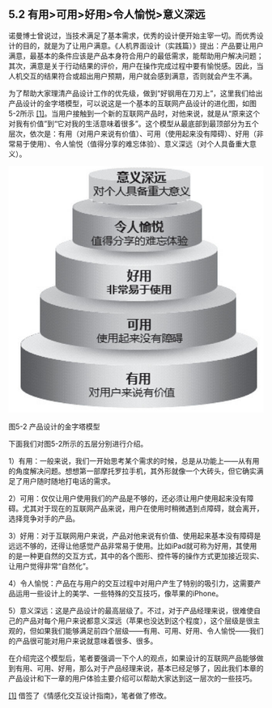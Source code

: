 ## 5.2 有用>可用>好用>令人愉悦>意义深远

诺曼博士曾说过，当技术满足了基本需求，优秀的设计便开始主宰一切。而优秀设计的目的，就是为了让用户满意。《人机界面设计（实践篇）》提出：产品要让用户满意，最基本的条件应该是产品本身符合用户的最低需求，能帮助用户解决问题；其次，满意是关于行动结果的评价，用户在操作完成过程中要有愉悦感。因此，当人机交互的结果符合或超出用户预期，用户就会感到满意，否则就会产生不满。

为了帮助大家理清产品设计工作的优先级，做到“好钢用在刀刃上”，这里我们给出产品设计的金字塔模型，可以说这是一个基本的互联网产品设计的进化图，如图5-2所示 [[1]](part0346.xhtml#ch1-back)。当用户接触到一个新的互联网产品时，对他来说，就是从“原来这个对我有价值”到“它对我的生活意味着很多”。这个模型从最底部到最顶部分为五个层次，依次是：有用（对用户来说有价值）、可用（使用起来没有障碍）、好用（非常易于使用）、令人愉悦（值得分享的难忘体验）、意义深远（对个人具备重大意义）。

![](images/image01464_jpeg)

图5-2 产品设计的金字塔模型

下面我们对图5-2所示的五层分别进行介绍。

1）有用：一般来说，我们一开始思考某个需求的时候，总是从功能上——从有用的角度解决问题。想想第一部摩托罗拉手机，其外形就像一个大砖头，但它确实满足了用户随时随地打电话的需求。

2）可用：仅仅让用户使用我们的产品是不够的，还必须让用户使用起来没有障碍。尤其对于现在的互联网产品来说，用户在使用时稍微遇到点障碍，就会离开，选择竞争对手的产品。

3）好用：对于互联网用户来说，产品对他来说有价值、使用起来基本没有障碍是远远不够的，还得让他感觉产品非常易于使用。比如iPad就可称为好用，其使用的是一种更自然的交互方式，其中的各个图形、控件等的操作方式更加接近现实、让用户觉得非常“自然化”。

4）令人愉悦：产品在与用户的交互过程中对用户产生了特别的吸引力，这需要产品运用一些设计上的美学、一些特殊的交互技巧，像苹果的iPhone。

5）意义深远：这是产品设计的最高层级了。不过，对于产品经理来说，很难使自己的产品对每个用户来说都意义深远（苹果也没达到这个程度），这个层级是很主观的，但如果我们能够满足前四个层级——有用、可用、好用、令人愉悦——我们的产品很可能对用户来说就意味着很多、很多。

在介绍完这个模型后，笔者要强调一下个人的观点，如果设计的互联网产品能够做到有用、可用、好用，那么对于产品经理来说，基本已经足够了，因此我们本章的产品设计和下一章的用户体验主要介绍可以帮助大家达到这一层次的一些技巧。

[[1]](part0346.xhtml#ch1) 借签了《情感化交互设计指南》，笔者做了修改。 
